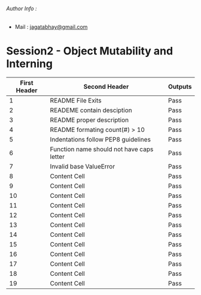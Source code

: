 
  ###### Author Info :
   
- Mail : [jagatabhay@gmail.com](jagatabhay@gmail.com)


# Session2 - Object Mutability and Interning

  
 
| First Header  | Second Header | Outputs |
| ------------- | ------------- |-------- |
|  1 | README File Exits  | Pass    |
| 2 |  READEME contain desciption | Pass |
| 3  | README proper description  | Pass    |
| 4 | README formating count(#) > 10  | Pass |
|  5 | Indentations follow PEP8 guidelines | Pass    |
| 6 | Function name should not have caps letter | Pass |
| 7  | Invalid base ValueError   | Pass    |
| 8 | Content Cell  | Pass |
|  9 | Content Cell  | Pass    |
| 10 | Content Cell  | Pass |
| 11  | Content Cell  | Pass    |
| 12 | Content Cell  | Pass |
| 13 | Content Cell  | Pass    |
| 14 | Content Cell  | Pass |
| 15 | Content Cell  | Pass    |
| 16| Content Cell  | Pass |
| 17 | Content Cell  | Pass    |
| 18 | Content Cell  | Pass |
| 19 | Content Cell  | Pass    |

 

